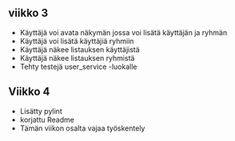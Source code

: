 ## viikko 3

  - Käyttäjä voi avata näkymän jossa voi lisätä käyttäjän ja ryhmän
  - Käyttäjä voi lisätä käyttäjiä ryhmiin
  - Käyttäjä näkee listauksen käyttäjistä
  - Käyttäjä näkee listauksen ryhmistä
  - Tehty testejä user_service -luokalle



## Viikko 4

- Lisätty pylint
- korjattu Readme
- Tämän viikon osalta vajaa työskentely
